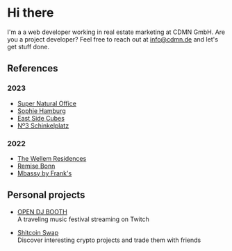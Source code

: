 # Hi there

I'm a a web developer working in real estate marketing at CDMN GmbH. Are you a project developer? Feel free to reach out at info@cdmn.de and let's get stuff done.

## References

### 2023

- [Super Natural Office](https://www.super-natural-office.de)
- [Sophie Hamburg](https://sophie.hamburg)
- [East Side Cubes](https://www.east-side-cubes.de)
- [Nº3 Schinkelplatz](https://no3-schinkelplatz.cdmn.de/en)

### 2022

- [The Wellem Residences](https://www.thewellemresidences.com)
- [Remise Bonn](https://www.remise-bonn.de)
- [Mbassy by Frank's](https://www.mbassybyfranks.com)


## Personal projects

- [OPEN DJ BOOTH](https://www.opendjbooth.com)<br>
  A traveling music festival streaming on Twitch

- [Shitcoin Swap](https://www.shitcoinswap.com)<br>
  Discover interesting crypto projects and trade them with friends
